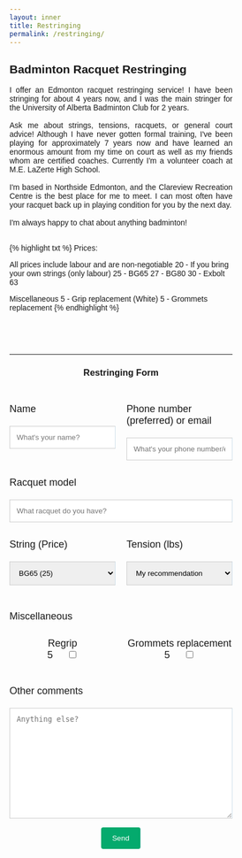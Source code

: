 ```yaml
---
layout: inner
title: Restringing
permalink: /restringing/
---
```


## Badminton Racquet Restringing

<p align=justify>
I offer an Edmonton racquet restringing service! I have been stringing for about 4 years now, and I was the main stringer for the University of Alberta Badminton Club for 2 years. <br>
<br>
Ask me about strings, tensions, racquets, or general court advice! Although I have never gotten formal training, I've been playing for approximately 7 years now and have learned an enormous amount from my time on court as well as my friends whom are certified coaches. Currently I'm a volunteer coach at M.E. LaZerte High School. <br>
<br>
I'm based in Northside Edmonton, and the Clareview Recreation Centre is the best place for me to meet. I can most often have your racquet back up in playing condition for you by the next day. <br>
<br>
I'm always happy to chat about anything badminton! <br>
<br>
</p>

{% highlight txt %}
Prices:

All prices include labour and are non-negotiable
20 - If you bring your own strings (only labour)
25 - BG65
27 - BG80
30 - Exbolt 63

Miscellaneous
5  - Grip replacement (White)
5  - Grommets replacement
{% endhighlight %}

<!-- <!DOCTYPE html> -->
<html>
<style>
body {font-family: Arial, Helvetica, sans-serif;}
* {box-sizing: border-box;}
input[type=text], select, textarea {
  width: 100%;
  padding: 12px;
  border: 1px solid #ccc;
  <!-- border-left: solid 1px #cedfea;
  border-right: solid 1px #cedfea; -->
  border-radius: 4px;
  box-sizing: border-box;
  margin-top: 6px;
  margin-bottom: 16px;
  resize: vertical;
}
input[type=submit] {
  background-color: #04AA6D;
  color: white;
  padding: 12px 20px;
  border: none;
  border-radius: 4px;
  cursor: pointer;
  <!-- border-left: solid 1px #cedfea;
  border-right: solid 1px #cedfea; -->
}
input[type=submit]:hover {
  background-color: #45a049;
  <!-- border-left: solid 1px #cedfea;
  border-right: solid 1px #cedfea; -->
}
.container {
  border-radius: 5px;
  background-color: #ffffff;
  /* border-left: solid 1px #cedfea;
  border-right: solid 1px #cedfea; */
}
.dark-mode-body {
  background-color: rgb(44 51 58);
  color: rgb(216, 216, 216);
}
.dark-mode-header-footer {
  background-color: rgb(0, 0, 0);
  color: rgb(255, 255, 255);
}
.flex-container {
  display: flex;
}
.flex-child {
  flex: 1;
}
.flex-child:first-child {
  margin-right: 20px;
}
/* table {
  color: black;
}
.dark-mode table {
  color: rgb(216, 216, 216);
} */
</style>

<body>

<br>
<br>
<br>
<hr>

<center> <h3> Restringing Form </h3> </center>

<br>

<form
action="https://formspree.io/f/mzbogkkl"
method="POST"
>

<div class="flex-container">
  <div class="flex-child">
    <p> <font size="4"> Name </font> </p>
    <input type="text" id="name" name="Name" placeholder="What's your name?" required>
  </div>
  <div class="flex-child">
    <p> <font size="4"> Phone number (preferred) or email </font> </p>
    <input type="text" id="contact" name="Contact" placeholder="What's your phone number/email?" required>
  </div>
</div>

<p> <font size="4"> Racquet model </font> </p>
<input type="text" id="racquet" name="Racquet" placeholder="What racquet do you have?">

<div class="flex-container">
  <div class="flex-child">
    <p> <font size="4"> String (Price) </font> </p>
    <select name="string" id="string">
      <option value="BG65">BG65 (25)</option>
      <option value="BG80">BG80 (27)</option>
      <option value="Exbolt63">Exbolt 63 (30)</option>
      <option value="YourStrings">Your strings (20)</option>
      <option value="NotSure">Not sure</option>
    </select>
  </div>
  <div class="flex-child">
    <p> <font size="4"> Tension (lbs) </font> </p>
    <select name="tension" id="tension">
      <option value="MyRecommendation">My recommendation</option>
      <option value="20">20</option>
      <option value="21">21</option>
      <option value="22">22</option>
      <option value="23">23</option>
      <option value="24">24</option>
      <option value="25">25</option>
      <option value="26">26</option>
      <option value="27">27</option>
      <option value="28">28</option>
      <option value="29">29</option>
      <option value="30">30</option>
    </select>
  </div>
</div>

<br>

<p> <font size="4"> Miscellaneous </font></p>

<div class="flex-container">
  <div class="flex-child">
    <center>
    <p> <font size="4"> Regrip <br> 5 &nbsp;&nbsp;&nbsp; </font>
    <input type="checkbox" name="Regrip" placeholder="Would you like your grip changed?" id="regrip"> </p>
    </center>
  </div>
  <div class="flex-child">
    <center>
    <p> <font size="4"> Grommets replacement <br> 5 &nbsp;&nbsp;&nbsp; </font>
    <input type="checkbox" name="Grommets" placeholder="Would you like your grommets replaced?" id="grommets"> </p>
    </center>
  </div>
</div>

<br>

<!-- <label for="comments">Other comments</label> -->
<p> <font size="4"> Other comments </font> </p>
<textarea id="comments" name="Comments" placeholder="Anything else?" style="height:200px"></textarea>

<br>

<center>
  <input type="submit" value="Send">
</center>

</form>

</body>
</html>
